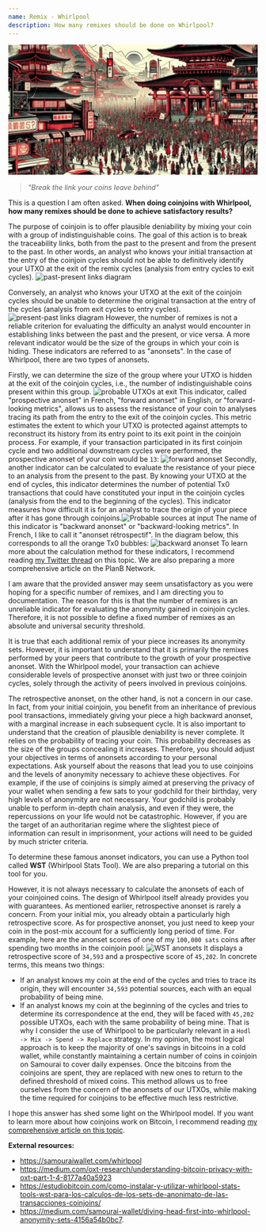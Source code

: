 ```yaml
---
name: Remix - Whirlpool
description: How many remixes should be done on Whirlpool?
---
```

![cover remix- wp](assets/cover.webp)

> *"Break the link your coins leave behind"*

This is a question I am often asked. **When doing coinjoins with Whirlpool, how many remixes should be done to achieve satisfactory results?**

The purpose of coinjoin is to offer plausible deniability by mixing your coin with a group of indistinguishable coins. The goal of this action is to break the traceability links, both from the past to the present and from the present to the past. In other words, an analyst who knows your initial transaction at the entry of the coinjoin cycles should not be able to definitively identify your UTXO at the exit of the remix cycles (analysis from entry cycles to exit cycles).
![past-present links diagram](assets/en/1.webp)

Conversely, an analyst who knows your UTXO at the exit of the coinjoin cycles should be unable to determine the original transaction at the entry of the cycles (analysis from exit cycles to entry cycles).
![present-past links diagram](assets/en/2.webp)
However, the number of remixes is not a reliable criterion for evaluating the difficulty an analyst would encounter in establishing links between the past and the present, or vice versa. A more relevant indicator would be the size of the groups in which your coin is hiding. These indicators are referred to as "anonsets". In the case of Whirlpool, there are two types of anonsets.

Firstly, we can determine the size of the group where your UTXO is hidden at the exit of the coinjoin cycles, i.e., the number of indistinguishable coins present within this group.
![probable UTXOs at exit](assets/en/3.webp)
This indicator, called "prospective anonset" in French, "forward anonset" in English, or "forward-looking metrics", allows us to assess the resistance of your coin to analyses tracing its path from the entry to the exit of the coinjoin cycles. This metric estimates the extent to which your UTXO is protected against attempts to reconstruct its history from its entry point to its exit point in the coinjoin process. For example, if your transaction participated in its first coinjoin cycle and two additional downstream cycles were performed, the prospective anonset of your coin would be `13`:
![forward anonset](assets/en/4.webp)
Secondly, another indicator can be calculated to evaluate the resistance of your piece to an analysis from the present to the past. By knowing your UTXO at the end of cycles, this indicator determines the number of potential Tx0 transactions that could have constituted your input in the coinjoin cycles (analysis from the end to the beginning of the cycles). This indicator measures how difficult it is for an analyst to trace the origin of your piece after it has gone through coinjoins.![Probable sources at input](assets/en/5.webp)
The name of this indicator is "backward anonset" or "backward-looking metrics". In French, I like to call it "anonset rétrospectif". In the diagram below, this corresponds to all the orange Tx0 bubbles:
![backward anonset](assets/en/6.webp)
To learn more about the calculation method for these indicators, I recommend reading [my Twitter thread](https://twitter.com/Loic_Pandul/status/1550850558147395585?s=20) on this topic. We are also preparing a more comprehensive article on the PlanB Network.

I am aware that the provided answer may seem unsatisfactory as you were hoping for a specific number of remixes, and I am directing you to documentation. The reason for this is that the number of remixes is an unreliable indicator for evaluating the anonymity gained in coinjoin cycles. Therefore, it is not possible to define a fixed number of remixes as an absolute and universal security threshold.

It is true that each additional remix of your piece increases its anonymity sets. However, it is important to understand that it is primarily the remixes performed by your peers that contribute to the growth of your prospective anonset. With the Whirlpool model, your transaction can achieve considerable levels of prospective anonset with just two or three coinjoin cycles, solely through the activity of peers involved in previous coinjoins.

The retrospective anonset, on the other hand, is not a concern in our case. In fact, from your initial coinjoin, you benefit from an inheritance of previous pool transactions, immediately giving your piece a high backward anonset, with a marginal increase in each subsequent cycle.
It is also important to understand that the creation of plausible deniability is never complete. It relies on the probability of tracing your coin. This probability decreases as the size of the groups concealing it increases. Therefore, you should adjust your objectives in terms of anonsets according to your personal expectations. Ask yourself about the reasons that lead you to use coinjoins and the levels of anonymity necessary to achieve these objectives. For example, if the use of coinjoins is simply aimed at preserving the privacy of your wallet when sending a few sats to your godchild for their birthday, very high levels of anonymity are not necessary. Your godchild is probably unable to perform in-depth chain analysis, and even if they were, the repercussions on your life would not be catastrophic. However, if you are the target of an authoritarian regime where the slightest piece of information can result in imprisonment, your actions will need to be guided by much stricter criteria.

To determine these famous anonset indicators, you can use a Python tool called **WST** (Whirlpool Stats Tool). We are also preparing a tutorial on this tool for you.

However, it is not always necessary to calculate the anonsets of each of your coinjoined coins. The design of Whirlpool itself already provides you with guarantees. As mentioned earlier, retrospective anonset is rarely a concern. From your initial mix, you already obtain a particularly high retrospective score. As for prospective anonset, you just need to keep your coin in the post-mix account for a sufficiently long period of time. For example, here are the anonset scores of one of my `100,000 sats` coins after spending two months in the coinjoin pool:
![WST anonsets](assets/en/7.webp)
It displays a retrospective score of `34,593` and a prospective score of `45,202`. In concrete terms, this means two things:
- If an analyst knows my coin at the end of the cycles and tries to trace its origin, they will encounter `34,593` potential sources, each with an equal probability of being mine.
- If an analyst knows my coin at the beginning of the cycles and tries to determine its correspondence at the end, they will be faced with `45,202` possible UTXOs, each with the same probability of being mine.
That is why I consider the use of Whirlpool to be particularly relevant in a `Hodl -> Mix -> Spend -> Replace` strategy. In my opinion, the most logical approach is to keep the majority of one's savings in bitcoins in a cold wallet, while constantly maintaining a certain number of coins in coinjoin on Samourai to cover daily expenses. Once the bitcoins from the coinjoins are spent, they are replaced with new ones to return to the defined threshold of mixed coins. This method allows us to free ourselves from the concern of the anonsets of our UTXOs, while making the time required for coinjoins to be effective much less restrictive.

I hope this answer has shed some light on the Whirlpool model. If you want to learn more about how coinjoins work on Bitcoin, I recommend reading [my comprehensive article on this topic](https://planb.network/tutorials/privacy/coinjoin-dojo).

**External resources:**
- https://samouraiwallet.com/whirlpool
- https://medium.com/oxt-research/understanding-bitcoin-privacy-with-oxt-part-1-4-8177a40a5923
- https://estudiobitcoin.com/como-instalar-y-utilizar-whirlpool-stats-tools-wst-para-los-calculos-de-los-sets-de-anonimato-de-las-transacciones-coinjoins/
- https://medium.com/samourai-wallet/diving-head-first-into-whirlpool-anonymity-sets-4156a54b0bc7.
